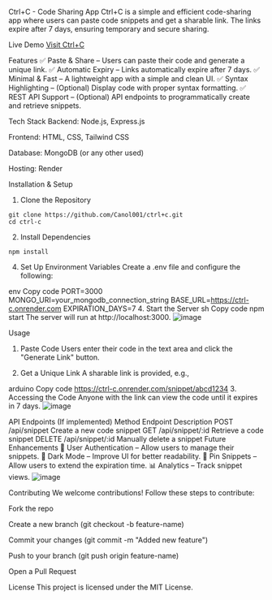 Ctrl+C - Code Sharing App
Ctrl+C is a simple and efficient code-sharing app where users can paste code snippets and get a sharable link. The links expire after 7 days, ensuring temporary and secure sharing.

Live Demo
[Visit Ctrl+C](https://ctrl-c.onrender.com)


Features
✅ Paste & Share – Users can paste their code and generate a unique link.
✅ Automatic Expiry – Links automatically expire after 7 days.
✅ Minimal & Fast – A lightweight app with a simple and clean UI.
✅ Syntax Highlighting – (Optional) Display code with proper syntax formatting.
✅ REST API Support – (Optional) API endpoints to programmatically create and retrieve snippets.

Tech Stack
Backend: Node.js, Express.js

Frontend: HTML, CSS, Tailwind CSS

Database: MongoDB (or any other used)

Hosting: Render

Installation & Setup
1. Clone the Repository

```
git clone https://github.com/Canol001/ctrl+c.git
cd ctrl-c
```

2. Install Dependencies
```
npm install
```
4. Set Up Environment Variables
Create a .env file and configure the following:

env
Copy code
PORT=3000
MONGO_URI=your_mongodb_connection_string
BASE_URL=https://ctrl-c.onrender.com
EXPIRATION_DAYS=7
4. Start the Server
sh
Copy code
npm start
The server will run at http://localhost:3000.
![image](https://github.com/user-attachments/assets/421b1581-926b-441d-8a40-fe139a1923f9)

Usage
1. Paste Code
Users enter their code in the text area and click the "Generate Link" button.

2. Get a Unique Link
A sharable link is provided, e.g.,

arduino
Copy code
https://ctrl-c.onrender.com/snippet/abcd1234
3. Accessing the Code
Anyone with the link can view the code until it expires in 7 days.
![image](https://github.com/user-attachments/assets/adadf5d5-8d2a-427d-b710-3d8551e6fe33)

API Endpoints (If implemented)
Method	Endpoint	Description
POST	/api/snippet	Create a new code snippet
GET	/api/snippet/:id	Retrieve a code snippet
DELETE	/api/snippet/:id	Manually delete a snippet
Future Enhancements
🚀 User Authentication – Allow users to manage their snippets.
🎨 Dark Mode – Improve UI for better readability.
📌 Pin Snippets – Allow users to extend the expiration time.
📊 Analytics – Track snippet views.
![image](https://github.com/user-attachments/assets/27821cc8-b2f1-40a4-8f7a-58d03afb2500)

Contributing
We welcome contributions! Follow these steps to contribute:

Fork the repo

Create a new branch (git checkout -b feature-name)

Commit your changes (git commit -m "Added new feature")

Push to your branch (git push origin feature-name)

Open a Pull Request

License
This project is licensed under the MIT License.

